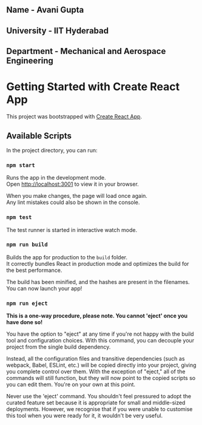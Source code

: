 ## Name - Avani Gupta
## University - IIT Hyderabad
## Department - Mechanical and Aerospace Engineering

# Getting Started with Create React App

This project was bootstrapped with [Create React App](https://github.com/facebook/create-react-app).

## Available Scripts

In the project directory, you can run:

### `npm start`

Runs the app in the development mode.\
Open [http://localhost:3001](http://localhost:3001) to view it in your browser.

When you make changes, the page will load once again.\
Any lint mistakes could also be shown in the console.

### `npm test`

The test runner is started in interactive watch mode.

### `npm run build`

Builds the app for production to the `build` folder.\
It correctly bundles React in production mode and optimizes the build for the best performance.

The build has been minified, and the hashes are present in the filenames.\
You can now launch your app!

### `npm run eject`

**This is a one-way procedure, please note. You cannot 'eject' once you have done so!**

You have the option to "eject" at any time if you're not happy with the build tool and configuration choices. With this command, you can decouple your project from the single build dependency.

Instead, all the configuration files and transitive dependencies (such as webpack, Babel, ESLint, etc.) will be copied directly into your project, giving you complete control over them. With the exception of "eject," all of the commands will still function, but they will now point to the copied scripts so you can edit them. You're on your own at this point.

Never use the 'eject' command. You shouldn't feel pressured to adopt the curated feature set because it is appropriate for small and middle-sized deployments. However, we recognise that if you were unable to customise this tool when you were ready for it, it wouldn't be very useful.
